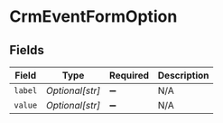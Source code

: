 # CrmEventFormOption


## Fields

| Field              | Type               | Required           | Description        |
| ------------------ | ------------------ | ------------------ | ------------------ |
| `label`            | *Optional[str]*    | :heavy_minus_sign: | N/A                |
| `value`            | *Optional[str]*    | :heavy_minus_sign: | N/A                |
